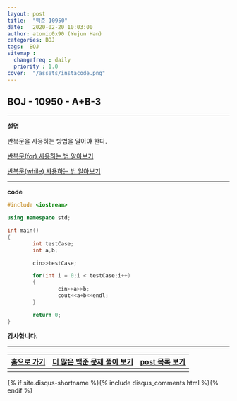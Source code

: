 ```yaml
---
layout: post
title:  "백준 10950"
date:   2020-02-20 10:03:00
author: atomic0x90 (Yujun Han)
categories: BOJ
tags:  BOJ
sitemap :
  changefreq : daily
  priority : 1.0
cover:  "/assets/instacode.png"
---
```


## BOJ - 10950 - A+B-3

---

**설명**

반복문을 사용하는 방법을 알아야 한다.

[반복문(for) 사용하는 법 알아보기][10]

[반복문(while) 사용하는 법 알아보기][11]


---

**code**
```cpp
#include <iostream>

using namespace std;

int main()
{
        int testCase;
        int a,b;

        cin>>testCase;

        for(int i = 0;i < testCase;i++)
        {
                cin>>a>>b;
                cout<<a+b<<endl;
        }

        return 0;
}
```

**감사합니다.**

---

[홈으로 가기][01]       |[더 많은 백준 문제 풀이 보기][00]      |[post 목록 보기][02]
:------:                |:------:                               |:------:
                        |                                       |

[00]: https://atomic0x90.github.io/posts/#BOJ "Beakjoon post"
[01]: https://atomic0x90.github.io/ "home"
[02]: https://atomic0x90.github.io/posts/ "posts"

[10]: https://atomic0x90.github.io/c++/2020/02/19/c++-for.html "C++ for 사용법"
[11]: https://atomic0x90.github.io/c++/2020/02/20/c++-while.html "C++ while 사용법"

{% if site.disqus-shortname %}{% include disqus_comments.html %}{% endif %}




